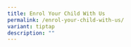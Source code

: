 ```yaml
---
title: Enrol Your Child With Us
permalink: /enrol-your-child-with-us/
variant: tiptap
description: ""
---
```

